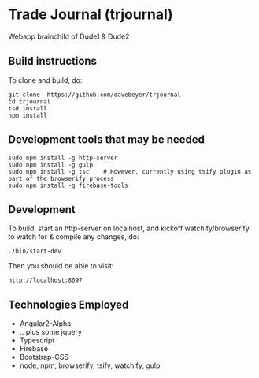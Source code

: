 # Trade Journal (trjournal)

Webapp brainchild of Dude1 & Dude2

## Build instructions

To clone and build, do:

```
git clone  https://github.com/davebeyer/trjournal
cd trjournal
tsd install
npm install
```

## Development tools that may be needed

```
sudo npm install -g http-server
sudo npm install -g gulp
sudo npm install -g tsc    # However, currently using tsify plugin as part of the browserify process
sudo npm install -g firebase-tools
```


## Development

To build, start an http-server on localhost, and kickoff watchify/browserify to watch for & compile any changes, do:

```
./bin/start-dev
```

Then you should be able to visit:

```
http://localhost:8097
```

## Technologies Employed

* Angular2-Alpha 
* .. plus some jquery
* Typescript
* Firebase
* Bootstrap-CSS
* node, npm, browserify, tsify, watchify, gulp
